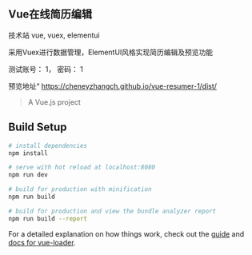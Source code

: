 ## Vue在线简历编辑

技术站 vue, vuex, elementui

采用Vuex进行数据管理，ElementUI风格实现简历编辑及预览功能

测试账号： 1， 密码： 1

预览地址“ https://cheneyzhangch.github.io/vue-resumer-1/dist/

> A Vue.js project

## Build Setup

``` bash
# install dependencies
npm install

# serve with hot reload at localhost:8080
npm run dev

# build for production with minification
npm run build

# build for production and view the bundle analyzer report
npm run build --report
```

For a detailed explanation on how things work, check out the [guide](http://vuejs-templates.github.io/webpack/) and [docs for vue-loader](http://vuejs.github.io/vue-loader).
